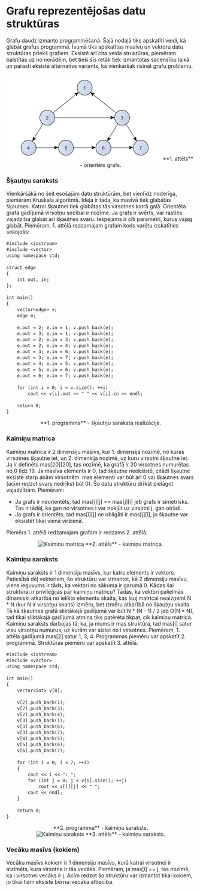 # Grafu reprezentējošas datu struktūras

Grafu daudz izmanto programmēšanā. Šajā nodaļā tiks apskatīti veidi, kā glabāt grafus programmā. Īsumā tiks apskatītas masīvu un vektoru datu struktūras priekš grafiem. Eksistē arī cita veida struktūras, piemēram balstītas uz no norādēm, bet tieši šīs retāk tiek izmantotas sacensību laikā un parasti eksistē alternatīvs variants, kā vienkāršāk risināt grafu problēmu.

<center>
<img alt="Orientēts grafs" src="/media/theory/grafs_orientets.png"/>
**1. attēls** - orientēts grafs.
</center>

### Šķautņu saraksts

Vienkāršākā no šeit esošajām datu struktūrām, bet vienlīdz noderīga, piemēram Kruskala algoritmā. Ideja ir tāda, ka masīvā tiek glabātas šķautnes. Katrai šķautnei tiek glabātas tās virsotnes katrā galā. Orientēta grafa gadījumā virsotņu secībai ir nozīme. Ja grafs ir svērts, var rasties vajadzība glabāt arī šķautnes svaru. Iespējams ir citi parametri, kurus vajag glabāt. Piemēram, 1. attēlā redzamajam grafam kods varētu izskatīties sekojošs:

```
#include <iostream>
#include <vector>
using namespace std;

struct edge
{
    int out, in;
};

int main()
{
    vector<edge> v;
    edge e;

    e.out = 2; e.in = 1; v.push_back(e);
    e.out = 3; e.in = 1; v.push_back(e);
    e.out = 2; e.in = 3; v.push_back(e);
    e.out = 2; e.in = 4; v.push_back(e);
    e.out = 3; e.in = 6; v.push_back(e);
    e.out = 3; e.in = 7; v.push_back(e);
    e.out = 4; e.in = 5; v.push_back(e);
    e.out = 5; e.in = 6; v.push_back(e);
    e.out = 6; e.in = 7; v.push_back(e);

    for (int i = 0; i < v.size(); ++i)
        cout << v[i].out << " " << v[i].in << endl;

    return 0;
}
```

<center>
**1. programma** - šķautņu saraksta realizācija.
</center>

### Kaimiņu matrica

Kaimiņu matrica ir 2 dimensiju masīvs, kur 1. dimensija nozīmē, no kuras virsotnes šķautne iet, un 2. dimensija nozīmē, uz kuru virsotni šķautne iet. Ja ir definēts mas[20][20], tas nozīmē, ka grafā ir 20 virsotnes numurētas no 0 līdz 19. Ja masīva elements ir 0, tad šķautne neeksistē, citādi šķautne eksistē starp abām virsotnēm. mas elementi var būt arī 0 vai šķautnes svars (acīm redzot svars nedrīkst būt 0). Šo datu struktūru drīkst pielāgot vajadzībām. Piemēram:

- Ja grafs ir neorientēts, tad mas[i][j] == mas[j][i] jeb grafs ir simetrisks. Tas ir tādēļ, ka gan no virsotnes i var nokļūt uz virsotni j, gan otrādi.
- Ja grafs ir orientēts, tad mas[i][j] ne obligāti ir mas[j][i], jo šķautne var eksistēt tikai vienā virzienā.


Piemērs 1. attēlā redzamajam grafam ir redzams 2. attēlā.

<center>
<img alt="Kaimiņu matrica" src="/media/theory/kaiminu_matrica.png"/>
**2. attēls** - kaimiņu matrica.
</center>

### Kaimiņu saraksts

Kaimiņu saraksts ir 1 dimensiju masīvs, kur katrs elements ir vektors. Patiesībā dēļ vektoriem, šo struktūru var izmantot, kā 2 dimensiju masīvu, viens ieguvums ir tāds, ka vektori no sākuma ir garumā 0. Kādas šai struktūrai ir privilēģijas pār kaimiņu matricu? Tādas, ka vektori palielinās dinamiski atkarībā no ielikto elementu skaita, kas ļauj matricai neaizņemt N * N (kur N ir virsotņu skaits) izmēru, bet izmēru atkarībā no šķautņu skaita. Tā kā šķautnes grafā sliktākajā gadījumā var būt N * (N - 1) / 2 jeb O(N * N), tad tikai sliktākajā gadījumā atmiņa tiks patērēta tikpat, cik kaimiņu matricā. Kaimiņu saraksts darbojas tā, ka, ja mums ir mas struktūra, tad mas[i] satur visu virsotņu numurus, uz kurām var aiziet no i virsotnes. Piemēram, 1. attēla gadījumā mas[2] satur 1, 3, 4. Programmas piemēru var apskatīt 2. programmā. Struktūras piemēru var apskatīt 3. attēlā.

```
#include <iostream>
#include <vector>
using namespace std;

int main()
{
    vector<int> v[8];

    v[2].push_back(1);
    v[2].push_back(3);
    v[2].push_back(4);
    v[3].push_back(1);
    v[3].push_back(6);
    v[3].push_back(7);
    v[4].push_back(5);
    v[5].push_back(6);
    v[6].push_back(7);

    for (int i = 0; i < 7; ++i)
    {
        cout << i << ": ";
        for (int j = 0; j < v[i].size(); ++j)
            cout << v[i][j] << " ";
        cout << endl;
    }

    return 0;
}
```

<center>
**2. programma** - kaimiņu saraksts.
</center>

<center>
<img alt="Kaimiņu saraksts" src="/media/theory/kaiminu_saraksts.png"/>
**3. attēls** - kaimiņu saraksts.
</center>

### Vecāku masīvs (kokiem)

Vecāku masīvs kokiem ir 1 dimensiju masīvs, kurā katrai virsotnei ir atzīmēts, kura virsotne ir tās vecāks. Piemēram, ja mas[i] == j, tas nozīmē, ka i virsotnei vecāks ir j. Acīm redzot šo struktūru var izmantot tikai kokiem, jo tikai tiem eksistē bērna-vecāka attiecība.